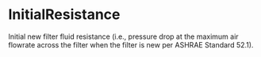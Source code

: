 InitialResistance
=================

Initial new filter fluid resistance (i.e., pressure drop at the maximum air flowrate across the filter when the filter is new per ASHRAE Standard 52.1).
